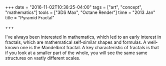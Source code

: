 +++
date = "2016-11-02T10:38:25-04:00"
tags = ["art", "concept", "mathematics"]
tools = ["3DS Max", "Octane Render"]
time = "2013 Jan"
title = "Pyramid Fractal"

+++

I've always been interested in mathematics, which led to an early interest in fractals, which are mathematical self-similar shapes and formulas. A well-known one is the Mandelbrot fractal. A key characteristic of fractals is that if you look at a smaller part of the whole, you will see the same same structures on vastly different scales.
